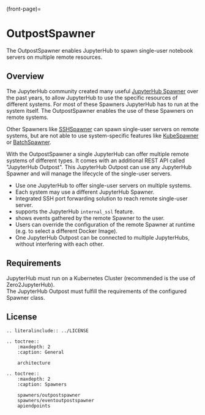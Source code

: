 (front-page)=

# OutpostSpawner

The OutpostSpawner enables JupyterHub to spawn single-user notebook servers on multiple remote resources.

## Overview  
  
The JupyterHub community created many useful [JupyterHub Spawner](https://jupyterhub.readthedocs.io/en/latest/reference/spawners.html#examples) over the past years, to allow JupyterHub to use the specific resources of different systems. For most of these Spawners JupyterHub has to run at the system itself. The OutpostSpawner enables the use of these Spawners on remote systems.  

Other Spawners like [SSHSpawner](https://github.com/NERSC/sshspawner) can spawn single-user servers on remote systems, but are not able to use system-specific features like [KubeSpawner](https://github.com/jupyterhub/kubespawner) or [BatchSpawner](https://github.com/jupyterhub/batchspawner).  
  
With the OutpostSpawner a single JupyterHub can offer multiple remote systems of different types. It comes with an additional REST API called "JupyterHub Outpost". This JupyterHub Outpost can use any JupyterHub Spawner and will manage the lifecycle of the single-user servers.  
  
- Use one JupyterHub to offer single-user servers on multiple systems.
- Each system may use a different JupyterHub Spawner.
- Integrated SSH port forwarding solution to reach remote single-user server.
- supports the JupyterHub `internal_ssl` feature.
- shows events gathered by the remote Spawner to the user.
- Users can override the configuration of the remote Spawner at runtime (e.g. to select a different Docker Image).
- One JupyterHub Outpost can be connected to multiple JupyterHubs, without interfering with each other.
  
## Requirements  
  
JupyterHub must run on a Kubernetes Cluster (recommended is the use of Zero2JupyterHub).  
The JupyterHub Outpost must fulfill the requirements of the configured Spawner class. 


## License

```{eval-rst}
.. literalinclude:: ../LICENSE
```
  
```{eval-rst}
.. toctree::
    :maxdepth: 2
    :caption: General

    architecture
```

```{eval-rst}
.. toctree::
    :maxdepth: 2
    :caption: Spawners

    spawners/outpostspawner
    spawners/eventoutpostspawner
    apiendpoints
```
